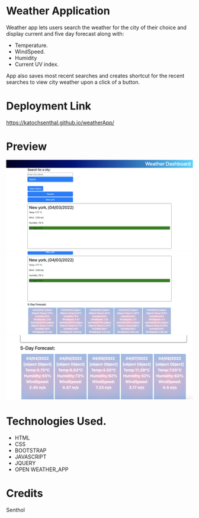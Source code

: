 # Weather Application

Weather app lets users search the weather for the city of their choice and display current and five day forecast along with:

- Temperature.
- WindSpeed.
- Humidity
- Current UV index.

App also saves most recent searches and creates shortcut for the recent searches to view city weather upon a click of a button.

# Deployment Link

https://katochsenthal.github.io/weatherApp/

#

# Preview

![alt text](assets/images/1.png)
![alt text](assets/images/2.png)
![alt text](assets/images/3.png)

# Technologies Used.

- HTML
- CSS
- BOOTSTRAP
- JAVASCRIPT
- JQUERY
- OPEN WEATHER_APP

# Credits

Senthol
